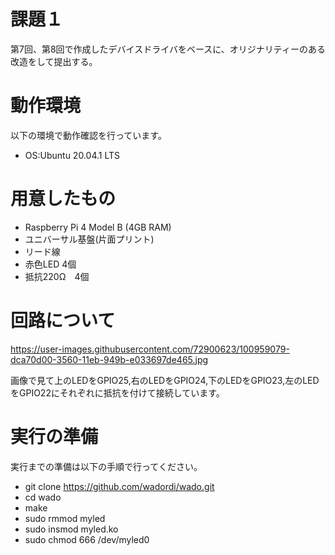 # 課題１
第7回、第8回で作成したデバイスドライバをベースに、オリジナリティーのある改造をして提出する。

# 動作環境
以下の環境で動作確認を行っています。
* OS:Ubuntu 20.04.1 LTS

# 用意したもの
* Raspberry Pi 4 Model B (4GB RAM)
* ユニバーサル基盤(片面プリント)
* リード線
* 赤色LED 4個
* 抵抗220Ω　4個

# 回路について
https://user-images.githubusercontent.com/72900623/100959079-dca70d00-3560-11eb-949b-e033697de465.jpg

画像で見て上のLEDをGPIO25,右のLEDをGPIO24,下のLEDをGPIO23,左のLEDをGPIO22にそれぞれに抵抗を付けて接続しています。

# 実行の準備
実行までの準備は以下の手順で行ってください。
* git clone https://github.com/wadordi/wado.git
* cd wado
* make
* sudo rmmod myled
* sudo insmod myled.ko
* sudo chmod 666 /dev/myled0

